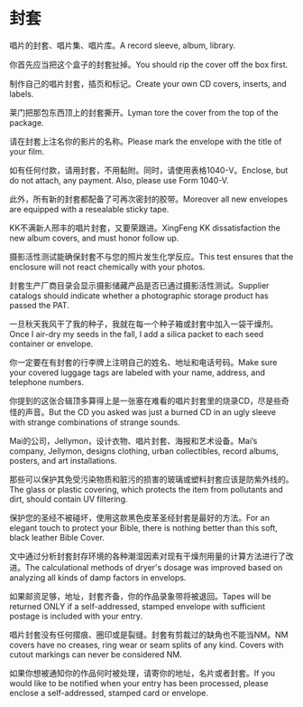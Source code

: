 # 封套

<p><span class="chinese">唱片的封套、唱片集、唱片库。</span><span class="english">A record sleeve, album, library.</span></p>

<p><span class="chinese">你首先应当把这个盒子的封套扯掉。</span><span class="english">You should rip the cover off the box first.</span></p>

<p><span class="chinese">制作自己的唱片封套，插页和标记。</span><span class="english">Create your own CD covers, inserts, and labels.</span></p>

<p><span class="chinese">莱门把那包东西顶上的封套撕开。</span><span class="english">Lyman tore the cover from the top of the package.</span></p>

<p><span class="chinese">请在封套上注名你的影片的名称。</span><span class="english">Please mark the envelope with the title of your film.</span></p>

<p><span class="chinese">如有任何付款，请用封套，不用黏附。同时，请使用表格1040-V。</span><span class="english">Enclose, but do not attach, any payment. Also, please use Form 1040-V.</span></p>

<p><span class="chinese">此外，所有新的封套都配备了可再次密封的胶带。</span><span class="english">Moreover all new envelopes are equipped with a resealable sticky tape.</span></p>

<p><span class="chinese">KK不满新人邢丰的唱片封套，又要荣跟进。</span><span class="english">XingFeng KK dissatisfaction the new album covers, and must honor follow up.</span></p>

<p><span class="chinese">摄影活性测试能确保封套不与您的照片发生化学反应。</span><span class="english">This test ensures that the enclosure will not react chemically with your photos.</span></p>

<p><span class="chinese">封套生产厂商目录会显示摄影储藏产品是否已通过摄影活性测试。</span><span class="english">Supplier catalogs should indicate whether a photographic storage product has passed the PAT.</span></p>

<p><span class="chinese">一旦秋天我风干了我的种子，我就在每一个种子箱或封套中加入一袋干燥剂。</span><span class="english">Once I air-dry my seeds in the fall, I add a silica packet to each seed container or envelope.</span></p>

<p><span class="chinese">你一定要在有封套的行李牌上注明自己的姓名、地址和电话号码。</span><span class="english">Make sure your covered luggage tags are labeled with your name, address, and telephone numbers.</span></p>

<p><span class="chinese">你提到的这张合辑顶多算得上是一张塞在难看的唱片封套里的烧录CD，尽是些奇怪的声音。</span><span class="english">But the CD you asked was just a burned CD in an ugly sleeve with strange combinations of strange sounds.</span></p>

<p><span class="chinese">Mai的公司，Jellymon，设计衣物、唱片封套、海报和艺术设备。</span><span class="english">Mai’s company, Jellymon, designs clothing, urban collectibles, record albums, posters, and art installations.</span></p>

<p><span class="chinese">那些可以保护其免受污染物质和脏污的损害的玻璃或塑料封套应该是防紫外线的。</span><span class="english">The glass or plastic covering, which protects the item from pollutants and dirt, should contain UV filtering.</span></p>

<p><span class="chinese">保护您的圣经不被碰坏，使用这款黑色皮革圣经封套是最好的方法。</span><span class="english">For an elegant touch to protect your Bible, there is nothing better than this soft, black leather Bible Cover.</span></p>

<p><span class="chinese">文中通过分析封套封存环境的各种潮湿因素对现有干燥剂用量的计算方法进行了改进。</span><span class="english">The calculational methods of dryer's dosage was improved based on analyzing all kinds of damp factors in envelops.</span></p>

<p><span class="chinese">如果邮资足够，地址，封套齐备，你的作品录象带将被退回。</span><span class="english">Tapes will be returned ONLY if a self-addressed, stamped envelope with sufficient postage is included with your entry.</span></p>

<p><span class="chinese">唱片封套没有任何摺痕、圈印或是裂缝。封套有剪裁过的缺角也不能当NM。</span><span class="english">NM covers have no creases, ring wear or seam splits of any kind. Covers with cutout markings can never be considered NM.</span></p>

<p><span class="chinese">如果你想被通知你的作品何时被处理，请寄你的地址，名片或者封套。</span><span class="english">If you would like to be notified when your entry has been processed, please enclose a self-addressed, stamped card or envelope.</span></p>

